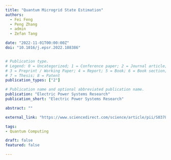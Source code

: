 ```yaml
---
title: "Quantum Microgrid State Estimation"
authors:
  - Fei Feng
  - Peng Zhang
  - admin
  - Zefan Tang

date: "2022-11-01T00:00:00Z"
doi: "10.1016/j.epsr.2022.108386"


# Publication type.
# Legend: 0 = Uncategorized; 1 = Conference paper; 2 = Journal article;
# 3 = Preprint / Working Paper; 4 = Report; 5 = Book; 6 = Book section;
# 7 = Thesis; 8 = Patent
publication_types: ["2"]

# Publication name and optional abbreviated publication name.
publication: "Electric Power Systems Research"
publication_short: "Electric Power Systems Research"

abstract: ""

external_link: "https://www.sciencedirect.com/science/article/pii/S0378779622005235"

tags:
- Quantum Computing

draft: false
featured: false

---
```

